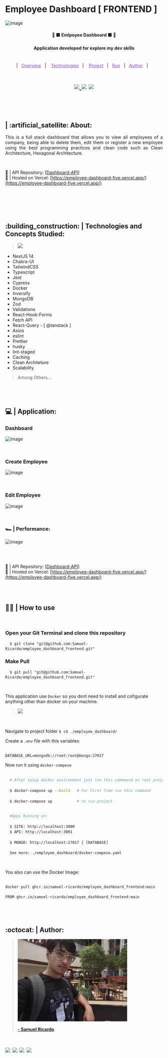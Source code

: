 # Employee Dashboard [ FRONTEND ]

![image](https://github.com/Samuel-Ricardo/employee-dashboard_backend/assets/63983021/a318896c-6645-424d-8ef6-06fac133a79d)

<h4 align="center" >🚀 🟥 Emlpoyee Dashboard 🟥 🚀</h4>

<h4 align="center">
  Application developed for explore my dev skills
</h4>

#

<p align="center">
  |&nbsp;&nbsp;
  <a style="color: #8a4af3;" href="#project">Overview</a>&nbsp;&nbsp;&nbsp;|&nbsp;&nbsp;&nbsp;
  <a style="color: #8a4af3;" href="#techs">Technologies</a>&nbsp;&nbsp;&nbsp;|&nbsp;&nbsp;&nbsp;
  <a style="color: #8a4af3;" href="#app">Project</a>&nbsp;&nbsp;&nbsp;|&nbsp;&nbsp;
  <a style="color: #8a4af3;" href="#run-project">Run</a>&nbsp;&nbsp;&nbsp;|&nbsp;&nbsp;
  <a style="color: #8a4af3;" href="#author">Author</a>&nbsp;&nbsp;&nbsp;|&nbsp;&nbsp;&nbsp;
</p>

#

<h1 align="center">
  
  <a href="https://github.com/Samuel-Ricardo">
    <img src="https://img.shields.io/static/v1?label=&message=Samuel%20Ricardo&color=black&style=for-the-badge&logo=GITHUB"/>
  </a>

  <a herf="https://www.instagram.com/samuel_ricardo.ex/">
    <img src='https://img.shields.io/static/v1?label=&message=Samuel.ex&color=black&style=for-the-badge&logo=instagram'/> 
  </a>

  <a herf='https://www.linkedin.com/in/samuel-ricardo/'>
    <img src='https://img.shields.io/static/v1?label=&message=Samuel%20Ricardo&color=black&style=for-the-badge&logo=LinkedIn'/> 
  </a>

</h1>

<br>

<p id="project"/>

<br>

<h2>  | :artificial_satellite: About:  </h2>

<p align="justify">
  This is a full stack dashboard that allows you to view all employees of a company, being able to delete them, edit them or register a new employee using the best programming practices and clean code such as Clean Architecture, Hexagonal Architecture.
</p>

<br>

🔭 | API Repository: [[Dashboard-API](https://github.com/Samuel-Ricardo/employee-dashboard_backend)] <br>
📡 | Hosted on Vercel: [https://employee-dashboard-five.vercel.app/](https://employee-dashboard-five.vercel.app/)

<br>

#

<br>

<h2 id="techs">
  :building_construction: | Technologies and Concepts Studied:
</h2>

> <a href='https://nextjs.org/'> <img width="128px" src="https://github.com/Samuel-Ricardo/employee_dashboard_frontend/assets/63983021/2b8aa0c2-ecab-4403-a697-3e362a0c3b68" /> </a>

- NextJS 14
- Chakra-UI
- TailwindCSS
- Typescript
- Jest
- Cypress
- Docker
- Inversify
- MongoDB
- Zod
- Validations
- React-Hook-Forms
- Fetch API
- React-Query - [ @tanstack ]
- Axios
- eslint
- Prettier
- husky
- lint-staged
- Caching
- Clean Architeture
- Scalability

> Among Others...

#

<br>

<h2 id="app">
  💻 | Application:
</h2>

### Dashboard

![image](https://github.com/Samuel-Ricardo/employee_dashboard_frontend/assets/63983021/a8f133fb-877f-4e03-845f-9fc98a8910b7)

<br>

### Create Employee

![image](https://github.com/Samuel-Ricardo/employee_dashboard_frontend/assets/63983021/f0404bfb-f5f4-44af-902f-551a14fc3206)

<br>

### Edit Employee

![image](https://github.com/Samuel-Ricardo/employee_dashboard_frontend/assets/63983021/be91411f-36b3-4728-a4c6-2b71c128f144)

<br>

<h3>
  🏎️ | Performance:
</h3>

![image](https://github.com/Samuel-Ricardo/employee_dashboard_frontend/assets/63983021/c8ef9811-8e87-4bb5-9483-89f4b922b394)

<br>

<br>

🔭 | API Repository: [[Dashboard-API](https://github.com/Samuel-Ricardo/employee-dashboard_backend)] <br>
📡 | Hosted on Vercel: [https://employee-dashboard-five.vercel.app/](https://employee-dashboard-five.vercel.app/)

<br>
<br>

<h2 id="run-project"> 
   👨‍💻 | How to use
</h2>

<br>

### Open your Git Terminal and clone this repository

```git
  $ git clone "git@github.com:Samuel-Ricardo/employee_dashboard_frontend.git"
```

### Make Pull

```git
  $ git pull "git@github.com:Samuel-Ricardo/employee_dashboard_frontend.git"
```

<br>

This application use `Docker` so you dont need to install and cofigurate anything other than docker on your machine.

> <a target="_blank" href="https://www.docker.com/"> <img width="48px" src="https://cdn.jsdelivr.net/gh/devicons/devicon/icons/docker/docker-plain-wordmark.svg" /> </a>

<br>

Navigate to project folder `$ cd ./employee_dashboard/` 

Create a `.env` file with this variables:

```env

DATABASE_URL=mongodb://root:root@mongo:27017

```

Now run it using `docker-compose`

```bash

  # After setup docker environment just run this commmand on root project folder:

  $ docker-compose up --build   # For First Time run this command

  $ docker-compose up           # to run project


```

```bash

  #Apps Running on:

  $ SITE: http://localhost:3000
  $ API: http://localhost:3001

  $ MONGO: http://localhost:27017 | [DATABASE]

  See more: ./employee_dashboard/docker-compose.yaml

```

<br>

You also can use the Docker Image:

```

docker pull ghcr.io/samuel-ricardo/employee_dashboard_frontend:main

FROM ghcr.io/samuel-ricardo/employee_dashboard_frontend:main

```

#

<br>

<h2 id="author">
  :octocat: | Author:  
</h2>

> <a target="_blank" href="https://www.linkedin.com/in/samuel-ricardo/"> <img width="350px" src="https://github.com/Samuel-Ricardo/bolao-da-copa/blob/main/readme_files/IMG_20220904_220148_188.jpg?raw=true"/> <br> <p> <b> - Samuel Ricardo</b> </p></a>

<h1>
  <a herf='https://github.com/Samuel-Ricardo'>
    <img src='https://img.shields.io/static/v1?label=&message=Samuel%20Ricardo&color=black&style=for-the-badge&logo=GITHUB'> 
  </a>
  
  <a herf='https://www.instagram.com/samuel_ricardo.ex/'>
    <img src='https://img.shields.io/static/v1?label=&message=Samuel.ex&color=black&style=for-the-badge&logo=instagram'> 
  </a>
  
  <a herf='https://twitter.com/SamuelR84144340'>
    <img src='https://img.shields.io/static/v1?label=&message=Samuel%20Ricardo&color=black&style=for-the-badge&logo=twitter'> 
  </a>
  
   <a herf='https://www.linkedin.com/in/samuel-ricardo/'>
    <img src='https://img.shields.io/static/v1?label=&message=Samuel%20Ricardo&color=black&style=for-the-badge&logo=LinkedIn'> 
  </a>
</h1>

